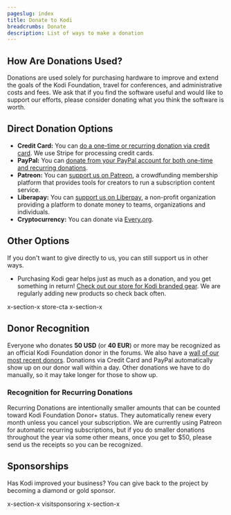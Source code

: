 ```yaml
---
pageslug: index
title: Donate to Kodi
breadcrumbs: Donate
description: List of ways to make a donation
---
```

## How Are Donations Used?

Donations are used solely for purchasing hardware to improve and extend the goals of the Kodi Foundation, travel for conferences, and administrative costs and fees. We ask that if you find the software useful and would like to support our efforts, please consider donating what you think the software is worth. 

## Direct Donation Options

* **Credit Card:** You can [do a one-time or recurring donation via credit card](/donate/by-stripe).  We use Stripe for processing credit cards.
* **PayPal:** You can [donate from your PayPal account for both one-time and recurring donations](/donate/by-paypal).
* **Patreon:** You can [support us on Patreon](/donate/by-patreon), a crowdfunding membership platform that provides tools for creators to run a subscription content service.
* **Liberapay:** You can [support us on Liberpay](https://liberapay.com/teamkodi), a non-profit organization providing a platform to donate money to teams, organizations and individuals.
* **Cryptocurrency:** You can donate via [Every.org](https://www.every.org/kodi#/donate).

## Other Options

If you don't want to give directly to us, you can still support us in other ways.

* Purchasing Kodi gear helps just as much as a donation, and you get something in return! [Check out our store for Kodi branded gear](/store). We are regularly adding new products so check back often.

x-section-x store-cta x-section-x

## Donor Recognition

Everyone who donates **50 USD** (or **40 EUR**) or more may be recognized as an official Kodi Foundation donor in the forums. We also have a [wall of our most recent donors](/donate/wall). Donations via Credit Card and PayPal automatically show up on our donor wall within a day.  Other donations we have to do manually, so it may take longer for those to show up.

### Recognition for Recurring Donations

Recurring Donations are intentionally smaller amounts that can be counted toward Kodi Foundation Donor+ status. They automatically renew every month unless you cancel your subscription. We are currently using Patreon for automatic recurring subscriptions, but if you do smaller donations throughout the year via some other means, once you get to $50, please send us the receipts so you can be recognized.

## Sponsorships

Has Kodi improved your business? You can give back to the project by becoming a diamond or gold sponsor.

x-section-x visitsponsoring x-section-x